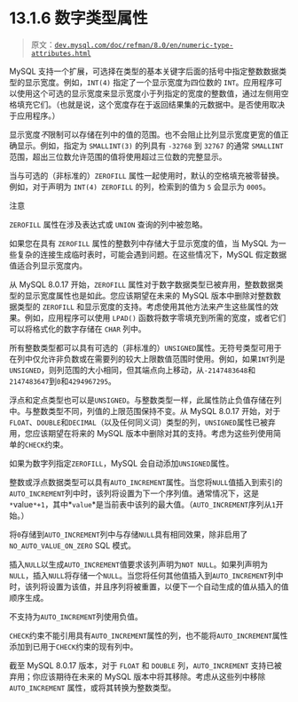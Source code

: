 # 13.1.6 数字类型属性

> 原文：[`dev.mysql.com/doc/refman/8.0/en/numeric-type-attributes.html`](https://dev.mysql.com/doc/refman/8.0/en/numeric-type-attributes.html)

MySQL 支持一个扩展，可选择在类型的基本关键字后面的括号中指定整数数据类型的显示宽度。例如，`INT(4)` 指定了一个显示宽度为四位数的 `INT`。应用程序可以使用这个可选的显示宽度来显示宽度小于列指定的宽度的整数值，通过左侧用空格填充它们。（也就是说，这个宽度存在于返回结果集的元数据中。是否使用取决于应用程序。）

显示宽度*不*限制可以存储在列中的值的范围。也不会阻止比列显示宽度更宽的值正确显示。例如，指定为 `SMALLINT(3)` 的列具有 `-32768` 到 `32767` 的通常 `SMALLINT` 范围，超出三位数允许范围的值将使用超过三位数的完整显示。

当与可选的（非标准的）`ZEROFILL` 属性一起使用时，默认的空格填充被零替换。例如，对于声明为 `INT(4) ZEROFILL` 的列，检索到的值为 `5` 会显示为 `0005`。

注意

`ZEROFILL` 属性在涉及表达式或 `UNION` 查询的列中被忽略。

如果您在具有 `ZEROFILL` 属性的整数列中存储大于显示宽度的值，当 MySQL 为一些复杂的连接生成临时表时，可能会遇到问题。在这些情况下，MySQL 假定数据值适合列显示宽度内。

从 MySQL 8.0.17 开始，`ZEROFILL` 属性对于数字数据类型已被弃用，整数数据类型的显示宽度属性也是如此。您应该期望在未来的 MySQL 版本中删除对整数数据类型的 `ZEROFILL` 和显示宽度的支持。考虑使用其他方法来产生这些属性的效果。例如，应用程序可以使用 `LPAD()` 函数将数字零填充到所需的宽度，或者它们可以将格式化的数字存储在 `CHAR` 列中。

所有整数类型都可以具有可选的（非标准的）`UNSIGNED`属性。无符号类型可用于在列中仅允许非负数或在需要列的较大上限数值范围时使用。例如，如果`INT`列是`UNSIGNED`，则列范围的大小相同，但其端点向上移动，从`-2147483648`和`2147483647`到`0`和`4294967295`。

浮点和定点类型也可以是`UNSIGNED`。与整数类型一样，此属性防止负值存储在列中。与整数类型不同，列值的上限范围保持不变。从 MySQL 8.0.17 开始，对于`FLOAT`、`DOUBLE`和`DECIMAL`（以及任何同义词）类型的列，`UNSIGNED`属性已被弃用，您应该期望在将来的 MySQL 版本中删除对其的支持。考虑为这些列使用简单的`CHECK`约束。

如果为数字列指定`ZEROFILL`，MySQL 会自动添加`UNSIGNED`属性。

整数或浮点数据类型可以具有`AUTO_INCREMENT`属性。当您将`NULL`值插入到索引的`AUTO_INCREMENT`列中时，该列将设置为下一个序列值。通常情况下，这是`*`value`*+1`，其中*`value`*是当前表中该列的最大值。（`AUTO_INCREMENT`序列从`1`开始。）

将`0`存储到`AUTO_INCREMENT`列中与存储`NULL`具有相同效果，除非启用了`NO_AUTO_VALUE_ON_ZERO` SQL 模式。

插入`NULL`以生成`AUTO_INCREMENT`值要求该列声明为`NOT NULL`。如果列声明为`NULL`，插入`NULL`将存储一个`NULL`。当您将任何其他值插入到`AUTO_INCREMENT`列中时，该列将设置为该值，并且序列将被重置，以便下一个自动生成的值从插入的值顺序生成。

不支持为`AUTO_INCREMENT`列使用负值。

`CHECK`约束不能引用具有`AUTO_INCREMENT`属性的列，也不能将`AUTO_INCREMENT`属性添加到已用于`CHECK`约束的现有列中。

截至 MySQL 8.0.17 版本，对于 `FLOAT` 和 `DOUBLE` 列，`AUTO_INCREMENT` 支持已被弃用；你应该期待在未来的 MySQL 版本中将其移除。考虑从这些列中移除 `AUTO_INCREMENT` 属性，或将其转换为整数类型。
